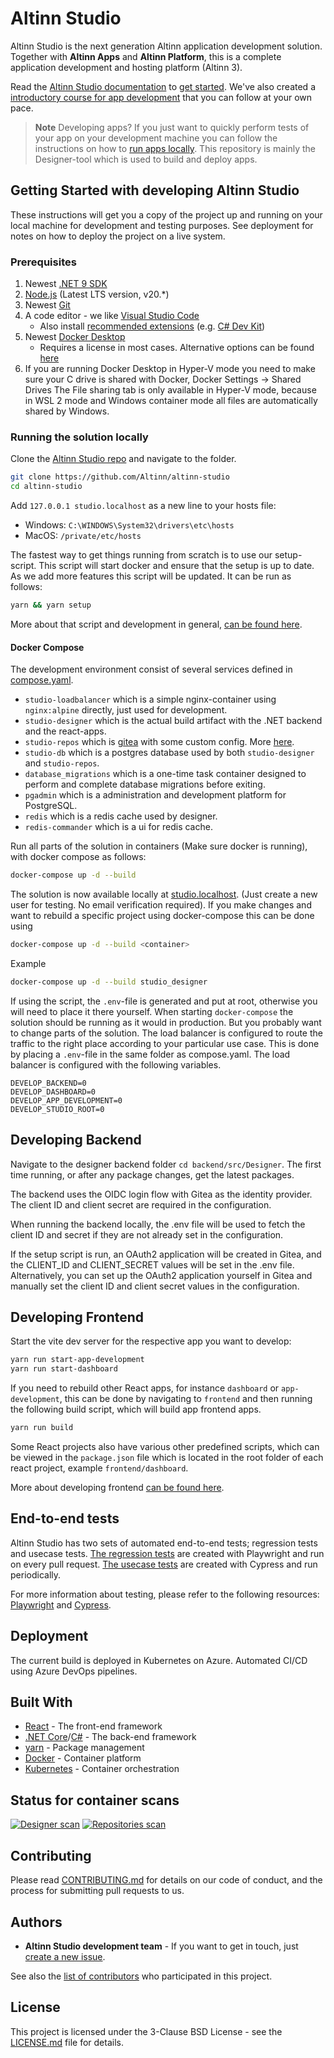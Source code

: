 # Altinn Studio

Altinn Studio is the next generation Altinn application development solution. Together with **Altinn Apps** and
**Altinn Platform**, this is a complete application development and hosting platform (Altinn 3).

Read the [Altinn Studio documentation][1] to [get started][2].
We've also created a [introductory course for app development][3] that you can follow at your own pace.

> **Note** Developing apps?
> If you just want to quickly perform tests of your app on your development machine you can follow the instructions on
> how to [run apps locally][4]. This repository is mainly the Designer-tool which is used to build and
> deploy apps.

## Getting Started with developing Altinn Studio

These instructions will get you a copy of the project up and running on your local machine for development and testing purposes.
See deployment for notes on how to deploy the project on a live system.

### Prerequisites

1. Newest [.NET 9 SDK][5]
2. [Node.js][6] (Latest LTS version, v20.\*)
3. Newest [Git][7]
4. A code editor - we like [Visual Studio Code][8]
   - Also install [recommended extensions][9] (e.g. [C# Dev Kit][10])
5. Newest [Docker Desktop][11]
   - Requires a license in most cases. Alternative options can be found [here][12]
6. If you are running Docker Desktop in Hyper-V mode you need to make sure your C drive is shared with Docker, Docker
   Settings -> Shared Drives The File sharing tab is only available in Hyper-V mode, because in WSL 2 mode and Windows
   container mode all files are automatically shared by Windows.

### Running the solution locally

Clone the [Altinn Studio repo][13] and navigate to the folder.

```bash
git clone https://github.com/Altinn/altinn-studio
cd altinn-studio
```

Add `127.0.0.1 studio.localhost` as a new line to your hosts file:

- Windows: `C:\WINDOWS\System32\drivers\etc\hosts`
- MacOS: `/private/etc/hosts`

The fastest way to get things running from scratch is to use our setup-script. This script will start docker and
ensure that the setup is up to date. As we add more features this script will be updated. It can be run as follows:

```bash
yarn && yarn setup
```

More about that script and development in general, [can be found here](development/README.md).

#### Docker Compose

The development environment consist of several services defined in [compose.yaml](compose.yaml).

- `studio-loadbalancer` which is a simple nginx-container using `nginx:alpine` directly, just used for development.
- `studio-designer` which is the actual build artifact with the .NET backend and the react-apps.
- `studio-repos` which is [gitea][14] with some custom config. More [here](src/gitea/README.md).
- `studio-db` which is a postgres database used by both `studio-designer` and `studio-repos`.
- `database_migrations` which is a one-time task container designed to perform and complete database migrations before exiting.
- `pgadmin` which is a administration and development platform for PostgreSQL.
- `redis` which is a redis cache used by designer.
- `redis-commander` which is a ui for redis cache.

Run all parts of the solution in containers (Make sure docker is running), with docker compose as follows:

```bash
docker-compose up -d --build
```

The solution is now available locally at [studio.localhost][15]. (Just create a new user for testing. No email
verification required). If you make changes and want to rebuild a specific project using docker-compose this can be done using

```bash
docker-compose up -d --build <container>
```

Example

```bash
docker-compose up -d --build studio_designer
```

If using the script, the `.env`-file is generated and put at root, otherwise you will need to place it there yourself.
When starting `docker-compose` the solution should be running as it would in production. But you probably want to change
parts of the solution. The load balancer is configured to route the traffic to the right place according to your
particular use case. This is done by placing a `.env`-file in the same folder as compose.yaml. The load balancer
is configured with the following variables.

```dotenv
DEVELOP_BACKEND=0
DEVELOP_DASHBOARD=0
DEVELOP_APP_DEVELOPMENT=0
DEVELOP_STUDIO_ROOT=0
```

## Developing Backend

Navigate to the designer backend folder `cd backend/src/Designer`. The first time running, or after any package changes,
get the latest packages.

The backend uses the OIDC login flow with Gitea as the identity provider. The client ID and client secret are required in the configuration.

When running the backend locally, the .env file will be used to fetch the client ID and secret if they are not already set in the configuration.

If the setup script is run, an OAuth2 application will be created in Gitea, and the CLIENT_ID and CLIENT_SECRET values will be set in the .env file. Alternatively, you can set up the OAuth2 application yourself in Gitea and manually set the client ID and client secret values in the configuration.

## Developing Frontend

Start the vite dev server for the respective app you want to develop:

```bash
yarn run start-app-development
yarn run start-dashboard
```

If you need to rebuild other React apps, for instance `dashboard` or `app-development`, this can be done by navigating
to `frontend` and then running the following build script, which will build app frontend apps.

```bash
yarn run build
```

Some React projects also have various other predefined scripts, which can be viewed in the `package.json` file
which is located in the root folder of each react project, example `frontend/dashboard`.

More about developing frontend [can be found here](frontend/README.md).

## End-to-end tests

Altinn Studio has two sets of automated end-to-end tests; regression tests and usecase tests. [The regression tests][17] are created with Playwright and run on every pull request. [The usecase tests][18] are created with Cypress and run periodically.

For more information about testing, please refer to the following resources: [Playwright](frontend/testing/playwright/README.md) and [Cypress](frontend/testing/cypress/README.md).

## Deployment

The current build is deployed in Kubernetes on Azure. Automated CI/CD using Azure DevOps pipelines.

## Built With

- [React][19] - The front-end framework
- [.NET Core][20]/[C#][21] - The back-end framework
- [yarn][22] - Package management
- [Docker][23] - Container platform
- [Kubernetes][24] - Container orchestration

## Status for container scans

[![Designer scan](https://github.com/altinn/altinn-studio/actions/workflows/designer-scan.yml/badge.svg)](https://github.com/Altinn/altinn-studio/actions/workflows/designer-scan.yml)
[![Repositories scan](https://github.com/altinn/altinn-studio/actions/workflows/repositories-scan.yml/badge.svg)](https://github.com/Altinn/altinn-studio/actions/workflows/repositories-scan.yml)

## Contributing

Please read [CONTRIBUTING.md](CONTRIBUTING.md) for details on our code of conduct, and the process for submitting pull requests to us.

## Authors

- **Altinn Studio development team** - If you want to get in touch, just [create a new issue][25].

See also the [list of contributors][26] who participated in this project.

## License

This project is licensed under the 3-Clause BSD License - see the [LICENSE.md](LICENSE.md) file for details.

[1]: https://docs.altinn.studio/
[2]: https://docs.altinn.studio/altinn-studio/getting-started/
[3]: https://docs.altinn.studio/altinn-studio/getting-started/app-dev-course/
[4]: https://github.com/Altinn/app-localtest
[5]: https://dotnet.microsoft.com/download/dotnet/9.0
[6]: https://nodejs.org
[7]: https://git-scm.com/downloads
[8]: https://code.visualstudio.com/Download
[9]: https://code.visualstudio.com/docs/editor/extension-gallery#_workspace-recommended-extensions
[10]: https://marketplace.visualstudio.com/items?itemName=ms-dotnettools.csdevkit
[11]: https://www.docker.com/products/docker-desktop
[12]: https://docs.altinn.studio/community/contributing/handbook/docker/without-docker-desktop/
[13]: https://github.com/Altinn/altinn-studio
[14]: https://gitea.io/
[15]: http://studio.localhost
[16]: https://github.com/Altinn/app-template-dotnet
[17]: https://github.com/Altinn/altinn-studio/tree/main/frontend/testing/playwright
[18]: https://github.com/Altinn/altinn-studio/tree/main/frontend/testing/cypress
[19]: https://reactjs.org/
[20]: https://docs.microsoft.com/en-us/dotnet/core/
[21]: https://docs.microsoft.com/en-us/dotnet/csharp/
[22]: https://yarnpkg.com/
[23]: https://www.docker.com/
[24]: https://kubernetes.io/
[25]: https://github.com/Altinn/altinn-studio/issues/new/choose
[26]: https://github.com/Altinn/altinn-studio/graphs/contributors
